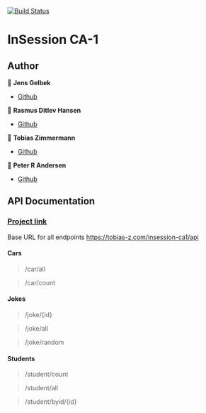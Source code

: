 [![Build Status](https://travis-ci.com/CphTobias/insession-CA1.svg?branch=master)](https://travis-ci.com/CphTobias/insession-CA1)

# InSession CA-1

## Author

👤 **Jens Gelbek**

* [Github](https://github.com/jensgelbek)

👤 **Rasmus Ditlev Hansen**

* [Github](https://github.com/RasmusDH)


👤 **Tobias Zimmermann**

* [Github](https://github.com/CphTobias)
  
👤 **Peter R Andersen**

* [Github](https://github.com/Peter-Rambeck)

## API Documentation

### [Project link](https://tobias-z.com/insession-ca1/)

Base URL for all endpoints https://tobias-z.com/insession-ca1/api

#### Cars
> /car/all 

> /car/count

#### Jokes
> /joke/{id}

> /joke/all

> /joke/random

#### Students
> /student/count

> /student/all

> /student/byid/{id}